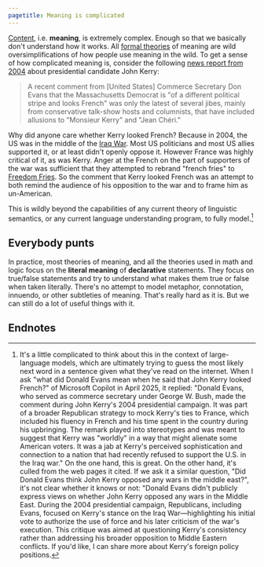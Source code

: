 ```yaml
---
pagetitle: Meaning is complicated
---
```

[Content](form_and_content), i.e. **meaning**, is extremely complex.  Enough so that we basically don't understand how it works.  All [formal theories](formal_theories) of meaning are wild oversimplifications of how people use meaning in the wild.  To get a sense of how complicated meaning is, consider the following [news report from 2004](https://www.nytimes.com/2004/04/03/news/globalist-the-republicans-barbjohn-kerry-looks-french.html) about presidential candidate John Kerry:

> A recent comment from [United States] Commerce Secretary Don Evans that the Massachusetts Democrat is "of a different political stripe and looks French" was only the latest of several jibes, mainly from conservative talk-show hosts and columnists, that have included allusions to "Monsieur Kerry" and "Jean Chéri."

Why did anyone care whether Kerry looked French?  Because in 2004, the US was in the middle of the [Iraq War](https://simple.wikipedia.org/wiki/Iraq_War).  Most US politicians and most US allies supported it, or at least didn't openly oppose it.  However France was highly critical of it, as was Kerry.  Anger at the French on the part of supporters of the war was sufficient that they attempted to rebrand "french fries" to [Freedom Fries](https://en.wikipedia.org/wiki/Freedom_fries).  So the comment that Kerry looked French was an attempt to both remind the audience of his opposition to the war and to frame him as un-American.

This is wildly beyond the capabilities of any current theory of linguistic semantics, or any current language understanding program, to fully model.[^1]

## Everybody punts

In practice, most theories of meaning, and all the theories used in math and logic focus on the **literal meaning** of **declarative** statements.  They focus on true/false statements and try to understand what makes them true or false when taken literally.  There's no attempt to model metaphor, connotation, innuendo, or other subtleties of meaning.  That's really hard as it is.  But we can still do a lot of useful things with it.
  
  
## Endnotes


[^1]: It's a little complicated to think about this in the context of large-language models, which are ultimately trying to guess the most likely next word in a sentence given what they've read on the internet.  When I ask "what did Donald Evans mean when he said that John Kerry looked French?" of Microsoft Copilot in April 2025, it replied: "Donald Evans, who served as commerce secretary under George W. Bush, made the comment during John Kerry's 2004 presidential campaign. It was part of a broader Republican strategy to mock Kerry's ties to France, which included his fluency in French and his time spent in the country during his upbringing. The remark played into stereotypes and was meant to suggest that Kerry was "worldly" in a way that might alienate some American voters. It was a jab at Kerry's perceived sophistication and connection to a nation that had recently refused to support the U.S. in the Iraq war."  On the one hand, this is great.  On the other hand, it's culled from the web pages it cited.  If we ask it a similar question, "Did Donald Evans think John Kerry opposed any wars in the middle east?", it's not clear whether it knows or not: "Donald Evans didn't publicly express views on whether John Kerry opposed any wars in the Middle East. During the 2004 presidential campaign, Republicans, including Evans, focused on Kerry's stance on the Iraq War—highlighting his initial vote to authorize the use of force and his later criticism of the war's execution. This critique was aimed at questioning Kerry's consistency rather than addressing his broader opposition to Middle Eastern conflicts. If you'd like, I can share more about Kerry's foreign policy positions.
